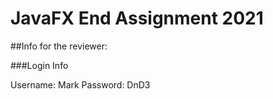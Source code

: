 # JavaFX End Assignment 2021

##Info for the reviewer:

###Login Info

Username: Mark Password: DnD3


